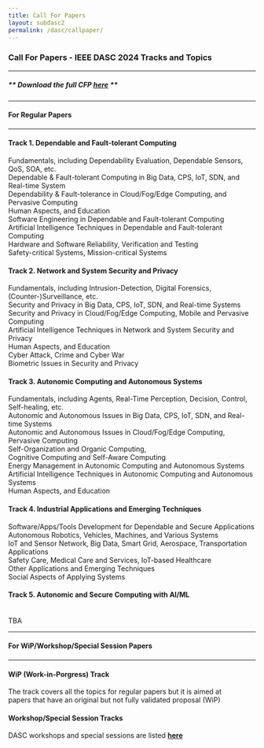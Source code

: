 ```yaml
---
title: Call For Papers
layout: subdasc2
permalink: /dasc/callpaper/
---
```


<h3>Call For Papers - IEEE DASC 2024 Tracks and Topics</h3>
<hr/>

<h5> ** Download the full <b>CFP <a href="http://cyber-science.org/2024/assets/files/DASC2024_CFP.pdf" target=_new>here</a></b> ** </h5> 

<hr/>
<h4 style="font-weight: bold">For Regular Papers<h4>
<hr/>

<h4>Track 1. Dependable and Fault-tolerant Computing</h4>
 Fundamentals, including Dependability Evaluation, Dependable Sensors, QoS, SOA, etc.
  <br/>    Dependable & Fault-tolerant Computing in Big Data, CPS, IoT, SDN, and Real-time System
  <br/>    Dependability & Fault-tolerance in Cloud/Fog/Edge Computing, and Pervasive Computing
  <br/>    Human Aspects, and Education
   <br/>   Software Engineering in Dependable and Fault-tolerant Computing
   <br/>   Artificial Intelligence Techniques in Dependable and Fault-tolerant Computing
   <br/>   Hardware and Software Reliability, Verification and Testing
   <br/>   Safety-critical Systems, Mission-critical Systems

<h4>Track 2. Network and System Security and Privacy</h4>     
Fundamentals, including Intrusion-Detection, Digital Forensics, (Counter-)Surveillance, etc.
<br/>   Security and Privacy in Big Data, CPS, IoT, SDN, and Real-time Systems
<br/>     Security and Privacy in Cloud/Fog/Edge Computing, Mobile and Pervasive Computing
<br/>     Artificial Intelligence Techniques in Network and System Security and Privacy
<br/>     Human Aspects, and Education
<br/>     Cyber Attack, Crime and Cyber War
<br/>     Biometric Issues in Security and Privacy
 
<h4>Track 3. Autonomic Computing and Autonomous Systems</h4>      
 Fundamentals, including Agents, Real-Time Perception, Decision, Control, Self-healing, etc.
<br/>      Autonomic and Autonomous Issues in Big Data, CPS, IoT, SDN, and Real-time Systems
<br/>     Autonomic and Autonomous Issues in Cloud/Fog/Edge Computing, Pervasive Computing
<br/>     Self-Organization and Organic Computing,
<br/>      Cognitive Computing and Self-Aware Computing
<br/>      Energy Management in Autonomic Computing and Autonomous Systems
<br/>     Artificial Intelligence Techniques in Autonomic Computing and Autonomous Systems
<br/>     Human Aspects, and Education

<h4>Track 4. Industrial Applications and Emerging Techniques</h4>
 Software/Apps/Tools Development for Dependable and Secure Applications
 <br/>     Autonomous Robotics, Vehicles, Machines, and Various Systems
 <br/>    IoT and Sensor Network, Big Data, Smart Grid, Aerospace, Transportation Applications
 <br/>    Safety Care, Medical Care and Services, IoT-based Healthcare
 <br/>    Other Applications and Emerging Techniques
 <br/>     Social Aspects of Applying Systems

<h4>Track 5. Autonomic and Secure Computing with AI/ML</h4>
<br/> TBA

<hr/>
<h4 style="font-weight: bold">For WiP/Workshop/Special Session Papers<h4>
<hr/>

<h4>WiP (Work-in-Porgress) Track</h4>
The track covers all the topics for regular papers but it is aimed at  
<br/>papers that have an original but not fully validated proposal (WiP)

<h4>Workshop/Special Session Tracks</h4>
DASC workshops and special sessions are listed <a href="/2024/dasc/acceptworkshops/"><b>here</b></a>